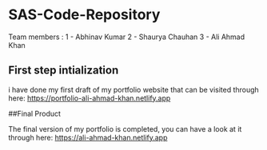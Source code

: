 # SAS-Code-Repository
Team members :
1 - Abhinav Kumar 
2 - Shaurya Chauhan 
3 - Ali Ahmad Khan 

## First step intialization

i have done my first draft of my portfolio website that can be visited through here:
https://portfolio-ali-ahmad-khan.netlify.app

##Final Product

The final version of my portfolio is completed, you can have a look at it through here: 
https://ali-ahmad-khan.netlify.app

